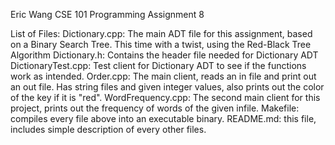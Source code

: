 Eric Wang
CSE 101 
Programming Assignment 8

List of Files:
Dictionary.cpp: The main ADT file for this assignment, based on a Binary Search Tree. This time with a twist, using the Red-Black Tree Algorithm
Dictionary.h: Contains the header file needed for Dictionary ADT
DictionaryTest.cpp: Test client for Dictionary ADT to see if the functions work as intended.
Order.cpp: The main client, reads an in file and print out an out file. Has string files and given integer values, also prints out the color of the
            key if it is "red".
WordFrequency.cpp: The second main client for this project, prints out the frequency of words of the given infile.
Makefile: compiles every file above into an executable binary.
README.md: this file, includes simple description of every other files.
